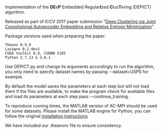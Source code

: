 Implementation of the **DE**e**P** Embedded Regular**I**zed **C**lus**T**ering (DEPICT) algorithm.

Released as part of ICCV 2017 paper submission "[Deep Clustering via Joint Convolutional Autoencoder Embedding and Relative Entropy Minimization](https://arxiv.org/abs/1704.06327)".

Package versions used when preparing the paper:

    Theano 0.9.0
    Lasagne 0.2.dev1
    CUDA toolkit 8.0, CUDNN 5105
    Python 2.7.13 & 3.6.1

Use DEPICT.py and change its arguments accordingly to run the algorithm, you only need to specify dataset names by passing --dataset=USPS for example.

By default the model saves the parameters at each step but will not load them if the files are available, to make the program check for available files and load its parameters at each step pass --continue_training.

To reproduce running times, the MATLAB version of AC-MPI should be used for some datasets. Please install the MATLAB engine for Python, you can follow the original [installation instructions](https://www.mathworks.com/help/matlab/matlab_external/install-the-matlab-engine-for-python.html)

We have included our .theanorc file to ensure consistency.
